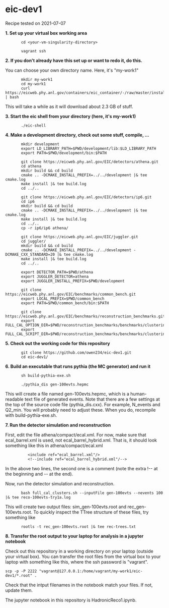 # eic-dev1

Recipe tested on 2021-07-07


**1.  Set up your virtual box working area**
```
       cd <your-vm-singularity-directory>
       
       vagrant ssh
```

**2.  If you don't already have this set up or want to redo it, do this.**

You can choose your own directory name.  Here, it's "my-work1"

```
       mkdir my-work1    
       cd my-work1       
       curl https://eicweb.phy.anl.gov/containers/eic_container/-/raw/master/install.sh | bash
```

   This will take a while as it will download about 2.3 GB of stuff.
    
    
**3.  Start the eic shell from your directory (here, it's my-work1)**
```
       ./eic-shell
```

**4.  Make a development directory, check out some stuff, compile, ...**
```
       mkdir development
       export LD_LIBRARY_PATH=$PWD/development/lib:$LD_LIBRARY_PATH
       export PATH=$PWD/development/bin:$PATH

       git clone https://eicweb.phy.anl.gov/EIC/detectors/athena.git
       cd athena
       mkdir build && cd build
       cmake .. -DCMAKE_INSTALL_PREFIX=../../development |& tee cmake.log
       make install |& tee build.log
       cd ../..

       git clone https://eicweb.phy.anl.gov/EIC/detectors/ip6.git
       cd ip6
       mkdir build && cd build
       cmake .. -DCMAKE_INSTALL_PREFIX=../../development |& tee cmake.log
       make install |& tee build.log
       cd ../..
       cp -r ip6/ip6 athena/

       git clone https://eicweb.phy.anl.gov/EIC/juggler.git
       cd juggler/
       mkdir build && cd build
       cmake .. -DCMAKE_INSTALL_PREFIX=../../development -DCMAKE_CXX_STANDARD=20 |& tee cmake.log
       make install |& tee build.log
       cd ../..

       export DETECTOR_PATH=$PWD/athena
       export JUGGLER_DETECTOR=athena
       export JUGGLER_INSTALL_PREFIX=$PWD/development

       git clone https://eicweb.phy.anl.gov/EIC/benchmarks/common_bench.git
       export LOCAL_PREFIX=$PWD/common_bench
       export PATH=$PWD/common_bench/bin:$PATH

       git clone https://eicweb.phy.anl.gov/EIC/benchmarks/reconstruction_benchmarks.git
       export FULL_CAL_OPTION_DIR=$PWD/reconstruction_benchmarks/benchmarks/clustering/options
       export FULL_CAL_SCRIPT_DIR=$PWD/reconstruction_benchmarks/benchmarks/clustering/scripts
```

**5. Check out the working code for this repository**
```
       git clone https://github.com/owen234/eic-dev1.git
       cd eic-dev1/
```


**6. Build an executable that runs pythia (the MC generator) and run it**
```
       sh build-pythia-exe.sh

       ./pythia_dis gen-100evts.hepmc
```
   This will create a file named gen-100evts.hepmc, which is a human-readable text file of
   generated events.
   Note that there are a few settings at the top of the source code file (pythia_dis.cxx).
   For example, N_events and Q2_min.  You will probably need to adjust these.  When you do,
   recompile with build-pythia-exe.sh.  


**7. Run the detector simulation and reconstruction**

  First, edit the file athena/compact/ecal.xml.  For now, make sure that ecal_barrel.xml is used,
  not ecal_barrel_hybrid.xml.  That is, it should look something like this in athena/compact/ecal.xml

```
          <include ref="ecal_barrel.xml"/>
          <!--include ref="ecal_barrel_hybrid.xml"/-->
```

  In the above two lines, the second one is a comment (note the extra !-- at the beginning and -- at the end).

  Now, run the detector simulation and reconstruction.

```
       bash full_cal_clusters.sh --inputFile gen-100evts --nevents 100 |& tee reco-100evts-try1a.log
```
 This will create two output files: sim_gen-100evts.root and rec_gen-100evts.root.  To quickly inspect the
 TTree structure of these files, try something like
```
       rootls -t rec_gen-100evts.root |& tee rec-trees.txt
```

**8. Transfer the root output to your laptop for analysis in a jupyter notebook**

Check out this repository in a working directory on your laptop (outside your virtual box).
You can transfer the root files from the virtual box to your laptop with something like this,
where the ssh password is "vagrant".

```
scp -p -P 2222 "vagrant@127.0.0.1:/home/vagrant/my-work1/eic-dev1/*.root" .
```

Check that the intput filenames in the notebook match your files.  If not, update them.

The jupyter notebook in this repository is HadronicReco1.ipynb.
   

